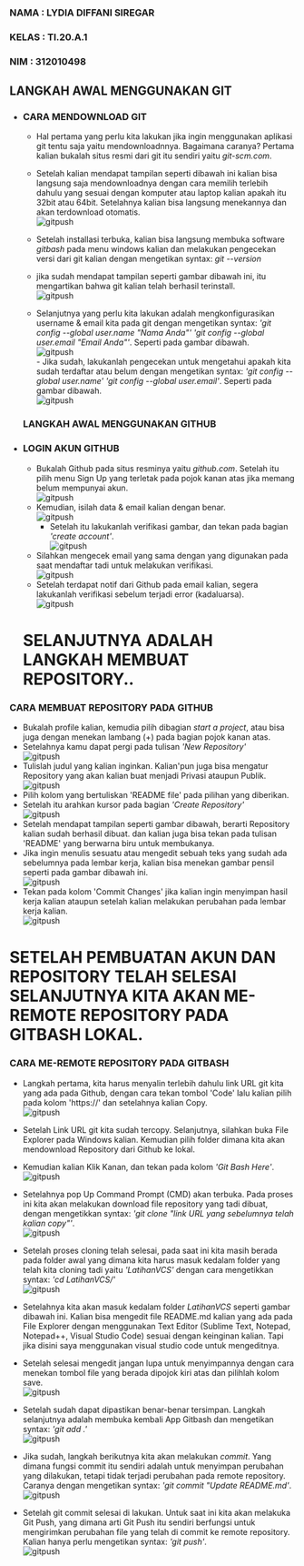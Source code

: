 ### NAMA : LYDIA DIFFANI SIREGAR
### KELAS : TI.20.A.1
### NIM : 312010498



## LANGKAH AWAL MENGGUNAKAN GIT

* ### CARA MENDOWNLOAD GIT
   - Hal pertama yang perlu kita lakukan jika ingin menggunakan aplikasi git tentu saja yaitu mendownloadnnya. Bagaimana caranya? Pertama kalian bukalah situs resmi dari git itu sendiri yaitu *git-scm.com*. <br>
  
   - Setelah kalian mendapat tampilan seperti dibawah ini kalian bisa langsung saja mendownloadnya dengan cara memilih terlebih dahulu yang sesuai dengan komputer atau laptop kalian apakah itu 32bit atau 64bit. Setelahnya kalian bisa langsung menekannya dan akan terdownload  otomatis. <br>
   ![gitpush](poto/downloadgit.png) <br>
   - Setelah installasi terbuka, kalian bisa langsung membuka software *gitbash* pada menu windows kalian dan melakukan pengecekan versi dari git kalian dengan mengetikan syntax: *git --version* <br>
    - jika sudah mendapat tampilan seperti gambar dibawah ini, itu mengartikan bahwa git kalian telah berhasil terinstall. <br>
   ![gitpush](poto/gitversion.png) <br>
     - Selanjutnya yang perlu kita lakukan adalah mengkonfigurasikan username & email kita pada git dengan mengetikan syntax:
    *'git config --global user.name "Nama Anda"'  'git config --global user.email "Email Anda"'*. Seperti pada gambar dibawah. <br>
    ![gitpush](poto/gitconfig.png) <br>
      - Jika sudah, lakukanlah pengecekan untuk mengetahui apakah kita sudah terdaftar atau belum dengan mengetikan syntax: *'git config --global user.name'  'git config --global user.email'*. Seperti pada gambar dibawah. <br>
   ![gitpush](poto/cek.png) <br>
  
   ### LANGKAH AWAL MENGGUNAKAN GITHUB

* ### LOGIN AKUN GITHUB
  - Bukalah Github pada situs resminya yaitu *github.com*. Setelah itu pilih menu Sign Up yang terletak pada pojok kanan atas jika memang belum mempunyai akun. <br>
  ![gitpush](poto/signup.png) <br>
  - Kemudian, isilah data & email kalian dengan benar. <br>
  ![gitpush](poto/create.png) <br>
    - Setelah itu lakukanlah verifikasi gambar, dan tekan pada bagian *'create account'*. <br>
  ![gitpush](poto/account.png) <br>
  - Silahkan mengecek email yang sama dengan yang digunakan pada saat mendaftar tadi untuk melakukan verifikasi. <br>
  ![gitpush](poto/please.png) <br>
  - Setelah terdapat notif dari Github pada email kalian, segera lakukanlah verifikasi sebelum terjadi error (kadaluarsa). <br>
  ![gitpush](poto/gmail.png) <br>

  # SELANJUTNYA ADALAH LANGKAH MEMBUAT REPOSITORY..


### CARA MEMBUAT REPOSITORY PADA GITHUB

  - Bukalah profile kalian, kemudia pilih dibagian *start a project*, atau bisa juga dengan menekan lambang (+) pada bagian pojok kanan atas.
  - Setelahnya kamu dapat pergi pada tulisan *'New Repository'* <br>
  ![gitpush](poto/search.png) <br>
  - Tulislah judul yang kalian inginkan. Kalian'pun juga bisa mengatur Repository yang akan kalian buat menjadi Privasi ataupun Publik. <br>
  ![gitpush](poto/new.png) <br>
   - Pilih kolom yang bertuliskan 'README file' pada pilihan yang diberikan. <br>
   - Setelah itu arahkan kursor pada bagian *'Create Repository'* <br>
   ![gitpush](poto/repository.png) <br>
   - Setelah mendapat tampilan seperti gambar dibawah, berarti Repository kalian sudah berhasil dibuat. dan kalian juga bisa tekan pada tulisan 'README' yang berwarna biru untuk membukanya. <br>
  - Jika ingin menulis sesuatu atau mengedit sebuah teks yang sudah ada sebelumnya pada lembar kerja, kalian bisa menekan gambar pensil seperti pada gambar dibawah ini. <br>
  ![gitpush](poto/VCS.png) <br>
  - Tekan pada kolom 'Commit Changes' jika kalian ingin menyimpan hasil kerja kalian ataupun setelah kalian melakukan perubahan pada lembar kerja kalian. <br>
  ![gitpush](poto/aja.png) <br>

   # SETELAH PEMBUATAN AKUN DAN REPOSITORY TELAH SELESAI SELANJUTNYA KITA AKAN ME-REMOTE REPOSITORY PADA GITBASH LOKAL.


### CARA ME-REMOTE REPOSITORY PADA GITBASH

  - Langkah pertama, kita harus menyalin terlebih dahulu link URL git kita yang ada pada Github, dengan cara tekan tombol 'Code' lalu kalian pilih pada kolom 'https://' dan setelahnya kalian Copy. <br>
  ![gitpush](poto/Linkgit.png) <br>
  - Setelah Link URL git kita sudah tercopy. Selanjutnya, silahkan buka File Explorer pada Windows kalian. Kemudian pilih folder dimana kita akan mendownload Repository dari Github ke lokal. <br>
  
  - Kemudian kalian Klik Kanan, dan tekan pada kolom *'Git Bash Here'*. <br>
  ![gitpush](poto/folder.png) <br>
   - Setelahnya pop Up Command Prompt (CMD) akan terbuka. Pada proses ini kita akan melakukan download file repository yang tadi dibuat, dengan mengetikkan syntax: *'git clone "link URL yang sebelumnya telah kalian copy"'*. <br>
   ![gitpush](poto/clone.png) <br>
   - Setelah proses cloning telah selesai, pada saat ini kita masih berada pada folder awal yang dimana kita harus masuk kedalam folder yang telah kita cloning tadi yaitu *'LatihanVCS'* dengan cara mengetikkan syntax: *'cd LatihanVCS/'* <br>
   ![gitpush](poto/cd.png) <br>
   - Setelahnya kita akan masuk kedalam folder *LatihanVCS* seperti gambar dibawah ini. Kalian bisa mengedit file README.md kalian yang ada pada File Explorer dengan menggunakan Text Editor (Sublime Text, Notepad, Notepad++, Visual Studio Code) sesuai dengan keinginan kalian. Tapi jika disini saya menggunakan visual studio code untuk mengeditnya. <br>
   - Setelah selesai mengedit jangan lupa untuk menyimpannya dengan cara menekan tombol file yang berada dipojok kiri  atas dan pilihlah kolom save. <br>
   ![gitpush](poto/save.png) <br>
   - Setelah sudah dapat dipastikan benar-benar tersimpan. Langkah selanjutnya adalah membuka kembali App Gitbash dan mengetikan syntax: *'git add .'* <br>
   ![gitpush](poto/add.png) <br>
   - Jika sudah, langkah berikutnya kita akan melakukan *commit*. Yang dimana fungsi commit itu sendiri adalah untuk menyimpan perubahan yang dilakukan, tetapi tidak terjadi perubahan pada remote repository. Caranya dengan mengetikan syntax: *'git commit "Update README.md'*. <br>
   ![gitpush](poto/md.png) <br>
   - Setelah git commit selesai di lakukan. Untuk saat ini kita akan melakuka Git Push, yang dimana arti Git Push itu sendiri berfungsi untuk mengirimkan perubahan file yang telah di commit ke remote repository. Kalian hanya perlu mengetikan syntax: *'git push'*. <br>
   ![gitpush](poto/git.png) <br>
   

